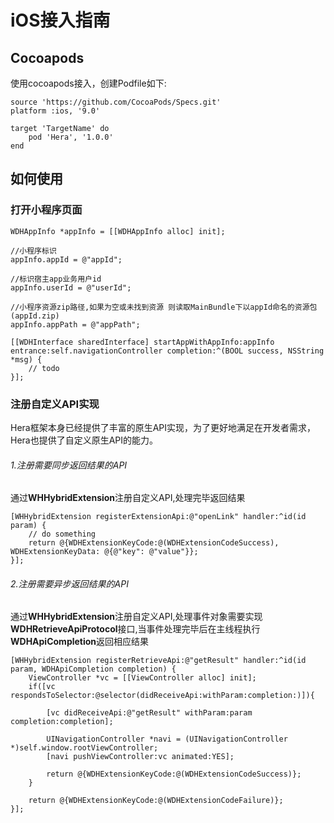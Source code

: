 # iOS接入指南

## Cocoapods

使用cocoapods接入，创建Podfile如下:

```text
source 'https://github.com/CocoaPods/Specs.git'
platform :ios, '9.0'

target 'TargetName' do
    pod 'Hera', '1.0.0'
end
```
## 如何使用

### 打开小程序页面
```objc
WDHAppInfo *appInfo = [[WDHAppInfo alloc] init];

//小程序标识
appInfo.appId = @"appId";       

//标识宿主app业务用户id
appInfo.userId = @"userId";     

//小程序资源zip路径,如果为空或未找到资源 则读取MainBundle下以appId命名的资源包(appId.zip)
appInfo.appPath = @"appPath";   

[[WDHInterface sharedInterface] startAppWithAppInfo:appInfo entrance:self.navigationController completion:^(BOOL success, NSString *msg) {
    // todo
}];
```

### 注册自定义API实现
Hera框架本身已经提供了丰富的原生API实现，为了更好地满足在开发者需求，Hera也提供了自定义原生API的能力。

###### 1.注册需要同步返回结果的API
通过**WHHybridExtension**注册自定义API,处理完毕返回结果
```objc
[WHHybridExtension registerExtensionApi:@"openLink" handler:^id(id param) {
    // do something	
    return @{WDHExtensionKeyCode:@(WDHExtensionCodeSuccess), WDHExtensionKeyData: @{@"key": @"value"}};
}];
```

###### 2.注册需要异步返回结果的API
通过**WHHybridExtension**注册自定义API,处理事件对象需要实现**WDHRetrieveApiProtocol**接口,当事件处理完毕后在主线程执行**WDHApiCompletion**返回相应结果
```objc
[WHHybridExtension registerRetrieveApi:@"getResult" handler:^id(id param, WDHApiCompletion completion) {
    ViewController *vc = [[ViewController alloc] init];
    if([vc respondsToSelector:@selector(didReceiveApi:withParam:completion:)]){
    
        [vc didReceiveApi:@"getResult" withParam:param completion:completion];
        
        UINavigationController *navi = (UINavigationController *)self.window.rootViewController;
        [navi pushViewController:vc animated:YES];
            
        return @{WDHExtensionKeyCode:@(WDHExtensionCodeSuccess)};
    }
    
    return @{WDHExtensionKeyCode:@(WDHExtensionCodeFailure)};
}];
```
